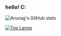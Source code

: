 ### hello! C:

![Anurag's GitHub stats](https://github-readme-stats.vercel.app/api?username=fathomlessfunction&show_icons=true&theme=tokyonight)

[![Top Langs](https://github-readme-stats.vercel.app/api/top-langs/?username=fathomlessfunction&show_icons=true&theme=tokyonight)](https://github.com/anuraghazra/github-readme-stats)



<!--
**FathomlessFunction/FathomlessFunction** is a ✨ _special_ ✨ repository because its `README.md` (this file) appears on your GitHub profile.

Here are some ideas to get you started:

- 🔭 I’m currently working on ...
- 🌱 I’m currently learning ...
- 👯 I’m looking to collaborate on ...
- 🤔 I’m looking for help with ...
- 💬 Ask me about ...
- 📫 How to reach me: ...
- 😄 Pronouns: ...
- ⚡ Fun fact: ...
-->
